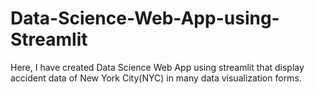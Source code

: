 # Data-Science-Web-App-using-Streamlit
Here, I have created Data Science Web App using streamlit that display accident data of New York City(NYC) in many data visualization forms.
